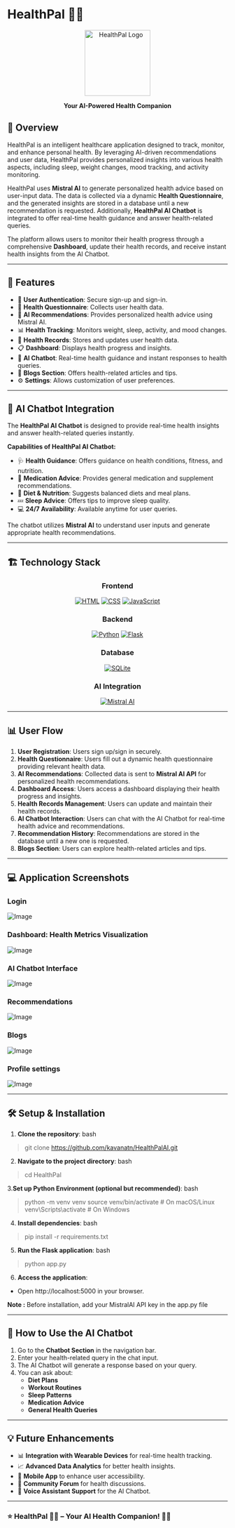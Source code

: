 # HealthPal 🌿💙

<div align="center">

<div align="center">
  <img src=https://github.com/user-attachments/assets/1c0cc86a-1a02-4e67-b069-c33d6d652587 alt="HealthPal Logo" width="150" height="150">
</div>

**Your AI-Powered Health Companion**


</div>

## 📌 Overview

HealthPal is an intelligent healthcare application designed to track, monitor, and enhance personal health. By leveraging AI-driven recommendations and user data, HealthPal provides personalized insights into various health aspects, including sleep, weight changes, mood tracking, and activity monitoring.

HealthPal uses **Mistral AI** to generate personalized health advice based on user-input data. The data is collected via a dynamic **Health Questionnaire**, and the generated insights are stored in a database until a new recommendation is requested. Additionally, **HealthPal AI Chatbot** is integrated to offer real-time health guidance and answer health-related queries.

The platform allows users to monitor their health progress through a comprehensive **Dashboard**, update their health records, and receive instant health insights from the AI Chatbot.

---

## 🚀 Features

- 🔐 **User Authentication**: Secure sign-up and sign-in.
- 📝 **Health Questionnaire**: Collects user health data.
- 🤖 **AI Recommendations**: Provides personalized health advice using Mistral AI.
- 📊 **Health Tracking**: Monitors weight, sleep, activity, and mood changes.
- 💾 **Health Records**: Stores and updates user health data.
- 📋 **Dashboard**: Displays health progress and insights.
- 💬 **AI Chatbot**: Real-time health guidance and instant responses to health queries.
- 📰 **Blogs Section**: Offers health-related articles and tips.
- ⚙️ **Settings**: Allows customization of user preferences.

---

## 💬 AI Chatbot Integration

The **HealthPal AI Chatbot** is designed to provide real-time health insights and answer health-related queries instantly.

**Capabilities of HealthPal AI Chatbot:**
- 🩺 **Health Guidance**: Offers guidance on health conditions, fitness, and nutrition.
- 💊 **Medication Advice**: Provides general medication and supplement recommendations.
- 🍎 **Diet & Nutrition**: Suggests balanced diets and meal plans.
- 💤 **Sleep Advice**: Offers tips to improve sleep quality.
- 💻 **24/7 Availability**: Available anytime for user queries.

The chatbot utilizes **Mistral AI** to understand user inputs and generate appropriate health recommendations.

---

## 🏗️ Technology Stack

<div align="center">

### Frontend
[![HTML](https://img.shields.io/badge/HTML5-E34F26?style=for-the-badge&logo=html5&logoColor=white)](https://developer.mozilla.org/en-US/docs/Web/HTML)
[![CSS](https://img.shields.io/badge/CSS3-1572B6?style=for-the-badge&logo=css3&logoColor=white)](https://developer.mozilla.org/en-US/docs/Web/CSS)
[![JavaScript](https://img.shields.io/badge/JavaScript-F7DF1E?style=for-the-badge&logo=javascript&logoColor=black)](https://developer.mozilla.org/en-US/docs/Web/JavaScript)

### Backend
[![Python](https://img.shields.io/badge/Python-3776AB?style=for-the-badge&logo=python&logoColor=white)](https://www.python.org/)
[![Flask](https://img.shields.io/badge/Flask-000000?style=for-the-badge&logo=flask&logoColor=white)](https://flask.palletsprojects.com/)

### Database
[![SQLite](https://img.shields.io/badge/SQLite-003B57?style=for-the-badge&logo=sqlite&logoColor=white)](https://www.sqlite.org/)


### AI Integration
[![Mistral AI](https://img.shields.io/badge/Mistral%20AI-1B1C1D?style=for-the-badge&logoColor=white)](https://mistral.ai/)

</div>

---

## 📊 User Flow

1. **User Registration**: Users sign up/sign in securely.
2. **Health Questionnaire**: Users fill out a dynamic health questionnaire providing relevant health data.
3. **AI Recommendations**: Collected data is sent to **Mistral AI API** for personalized health recommendations.
4. **Dashboard Access**: Users access a dashboard displaying their health progress and insights.
5. **Health Records Management**: Users can update and maintain their health records.
6. **AI Chatbot Interaction**: Users can chat with the AI Chatbot for real-time health advice and recommendations.
7. **Recommendation History**: Recommendations are stored in the database until a new one is requested.
8. **Blogs Section**: Users can explore health-related articles and tips.

---

## 💻 Application Screenshots

### Login 
![Image](https://github.com/user-attachments/assets/6260d380-1db6-40ce-861a-c54205225977)

### Dashboard: Health Metrics Visualization
![Image](https://github.com/user-attachments/assets/b2d43f65-13db-4011-a44e-ae19bf847418)


### AI Chatbot Interface
![Image](https://github.com/user-attachments/assets/4c2f4dce-641b-419c-a758-105aeb0dc9e0)


### Recommendations 
![Image](https://github.com/user-attachments/assets/31eb0f33-a8f9-4b14-91e7-7527c5b4dee3)

### Blogs
![Image](https://github.com/user-attachments/assets/eec0c29e-5568-4cec-914f-3d76a21c3a5d)

### Profile settings
![Image](https://github.com/user-attachments/assets/db7db331-89d1-4cdd-8fb9-3f5645f70bd1)


---

## 🛠️ Setup & Installation


1. **Clone the repository**:
bash
 > git clone https://github.com/kavanatn/HealthPalAI.git

2. **Navigate to the project directory**:
bash
 > cd HealthPal

3.**Set up Python Environment (optional but recommended)**:
bash
>python -m venv venv
 source venv/bin/activate  # On macOS/Linux
 venv\Scripts\activate  # On Windows

4. **Install dependencies**:
bash
 >pip install -r requirements.txt

5. **Run the Flask application**:
bash
 >python app.py

6. **Access the application**:
- Open http://localhost:5000 in your browser.

**Note :** Before installation, add your MistralAI API key in the app.py file 

---

## 💬 How to Use the AI Chatbot

1. Go to the **Chatbot Section** in the navigation bar.
2. Enter your health-related query in the chat input.
3. The AI Chatbot will generate a response based on your query.
4. You can ask about:
   - **Diet Plans**
   - **Workout Routines**
   - **Sleep Patterns**
   - **Medication Advice**
   - **General Health Queries**

---

## 💡 Future Enhancements

- 📊 **Integration with Wearable Devices** for real-time health tracking.
- 📈 **Advanced Data Analytics** for better health insights.
- 📲 **Mobile App** to enhance user accessibility.
- 👥 **Community Forum** for health discussions.
- 🤖 **Voice Assistant Support** for the AI Chatbot.

---

### ⭐ HealthPal 🌿💙 – Your AI Health Companion! 🚀💙
